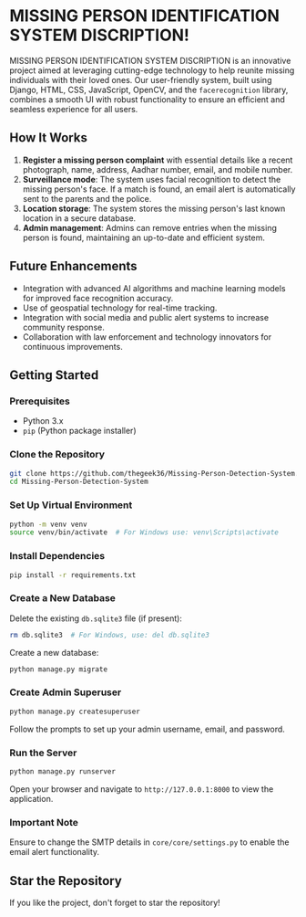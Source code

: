 # MISSING PERSON IDENTIFICATION SYSTEM DISCRIPTION!
MISSING PERSON IDENTIFICATION SYSTEM DISCRIPTION is an innovative project aimed at leveraging cutting-edge technology to help reunite missing individuals with their loved ones. Our user-friendly system, built using Django, HTML, CSS, JavaScript, OpenCV, and the `facerecognition` library, combines a smooth UI with robust functionality to ensure an efficient and seamless experience for all users.

## How It Works
1. **Register a missing person complaint** with essential details like a recent photograph, name, address, Aadhar number, email, and mobile number.
2. **Surveillance mode**: The system uses facial recognition to detect the missing person's face. If a match is found, an email alert is automatically sent to the parents and the police.
3. **Location storage**: The system stores the missing person's last known location in a secure database.
4. **Admin management**: Admins can remove entries when the missing person is found, maintaining an up-to-date and efficient system.

## Future Enhancements
- Integration with advanced AI algorithms and machine learning models for improved face recognition accuracy.
- Use of geospatial technology for real-time tracking.
- Integration with social media and public alert systems to increase community response.
- Collaboration with law enforcement and technology innovators for continuous improvements.

## Getting Started
### Prerequisites
- Python 3.x
- `pip` (Python package installer)

### Clone the Repository
```bash
git clone https://github.com/thegeek36/Missing-Person-Detection-System.git
cd Missing-Person-Detection-System
```

### Set Up Virtual Environment
```bash
python -m venv venv
source venv/bin/activate  # For Windows use: venv\Scripts\activate
```

### Install Dependencies
```bash
pip install -r requirements.txt
```

### Create a New Database
Delete the existing `db.sqlite3` file (if present):
```bash
rm db.sqlite3  # For Windows, use: del db.sqlite3
```

Create a new database:
```bash
python manage.py migrate
```

### Create Admin Superuser
```bash
python manage.py createsuperuser
```
Follow the prompts to set up your admin username, email, and password.

### Run the Server
```bash
python manage.py runserver
```
Open your browser and navigate to `http://127.0.0.1:8000` to view the application.

### Important Note
Ensure to change the SMTP details in `core/core/settings.py` to enable the email alert functionality.

## Star the Repository
If you like the project, don't forget to star the repository!





